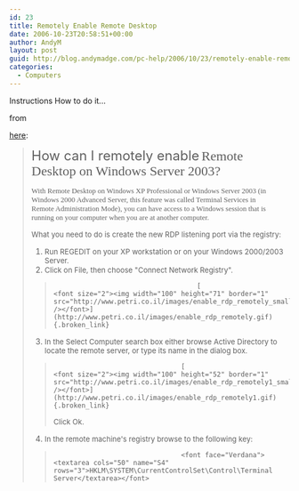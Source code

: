 ```yaml
---
id: 23
title: Remotely Enable Remote Desktop
date: 2006-10-23T20:58:51+00:00
author: AndyM
layout: post
guid: http://blog.andymadge.com/pc-help/2006/10/23/remotely-enable-remote-desktop/
categories:
  - Computers
---
```

Instructions How to do it...

<!--more-->from 

[here](http://www.petri.co.il/remotely_enable_remote_desktop_on_windows_server_2003.htm):

> <font size="5">How can I remotely enable</font> <font size="5" face="Verdana">Remote Desktop on Windows Server 2003?</font>
> 
> <p style="margin-right: 30px">
>   <font size="2" face="Verdana">With Remote Desktop on Windows XP Professional or Windows Server 2003 (in Windows 2000 Advanced Server, this feature was called Terminal Services in Remote Administration Mode), you can have access to a Windows session that is running on your computer when you are at another computer. </font>
> </p>
> 
> <font size="2">What you need to do is create the new RDP listening port via the registry:</font>
> 
>   1. <font size="2">Run REGEDIT on your XP workstation or on your Windows 2000/2003 Server. </font>
>   2. <font size="2">Click on File, then choose "Connect Network Registry".</font>
> 
> >  										[ 										<font size="2"><img width="100" height="71" border="1" src="http://www.petri.co.il/images/enable_rdp_remotely_small.gif" /></font>](http://www.petri.co.il/images/enable_rdp_remotely.gif){.broken_link}
> 
> <ol start="3">
>   <li>
>     <font size="2">In the Select Computer search box either browse Active Directory to locate the remote server, or type its name in the dialog box.</font>
>   </li>
> </ol>
> 
> >  									[ 									<font size="2"><img width="100" height="52" border="1" src="http://www.petri.co.il/images/enable_rdp_remotely1_small.gif" /></font>](http://www.petri.co.il/images/enable_rdp_remotely1.gif){.broken_link}
> > 
> > <font size="2">Click Ok.</font>
> 
> <ol start="5">
>   <li value="4">
>     <font size="2">In the remote machine's registry browse to the following key:</font>
>   </li>
> </ol>
> 
> >  									<font face="Verdana"><textarea cols="50" name="S4" rows="3">HKLM\SYSTEM\CurrentControlSet\Control\Terminal Server</textarea></font>
